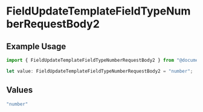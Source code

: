 # FieldUpdateTemplateFieldTypeNumberRequestBody2

## Example Usage

```typescript
import { FieldUpdateTemplateFieldTypeNumberRequestBody2 } from "@documenso/sdk-typescript/models/operations";

let value: FieldUpdateTemplateFieldTypeNumberRequestBody2 = "number";
```

## Values

```typescript
"number"
```